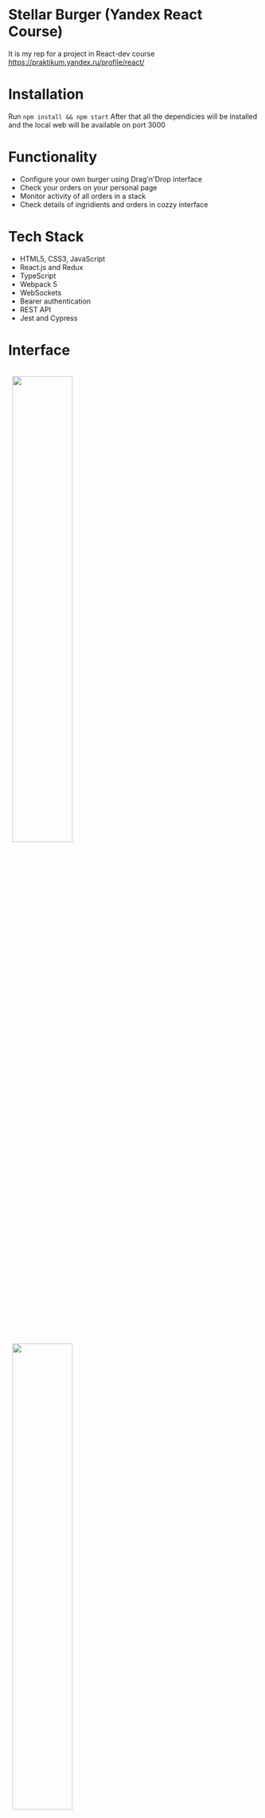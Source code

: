 # Stellar Burger (Yandex React Course)
It is my rep for a project in React-dev course
https://praktikum.yandex.ru/profile/react/

# Installation
Run `npm install && npm start`
After that all the dependicies will be installed and the local web will be available on port 3000

# Functionality
* Configure your own burger using Drag'n'Drop interface
* Check your orders on your personal page
* Monitor activity of all orders in a stack
* Check details of ingridients and orders in cozzy interface

# Tech Stack
* HTML5, CSS3, JavaScript
* React.js and Redux
* TypeScript
* Webpack 5
* WebSockets
* Bearer authentication
* REST API
* Jest and Cypress

# Interface
<div>
  <img style="margin:1rem 0.5rem"  width=49% src="https://user-images.githubusercontent.com/72499342/122996275-5db9da80-d3b3-11eb-940b-6f853541aada.png" />
  <img style="margin:1rem 0.5rem" width=49% src="https://user-images.githubusercontent.com/72499342/122996339-70341400-d3b3-11eb-9960-0d92e04c0eb0.png" />
</div>
<br>


![image](https://user-images.githubusercontent.com/72499342/122996275-5db9da80-d3b3-11eb-940b-6f853541aada.png)
![image](https://user-images.githubusercontent.com/72499342/122996339-70341400-d3b3-11eb-9960-0d92e04c0eb0.png)
![image](https://user-images.githubusercontent.com/72499342/122996385-7b873f80-d3b3-11eb-8843-9aaf1d66d833.png)
![image](https://user-images.githubusercontent.com/72499342/122996440-8b9f1f00-d3b3-11eb-920c-475f50b4b24a.png)

# Plans and status
Completed 3 of 4 sprints.
I will finish it by around July 12th. 
TS and WebSockets remain
